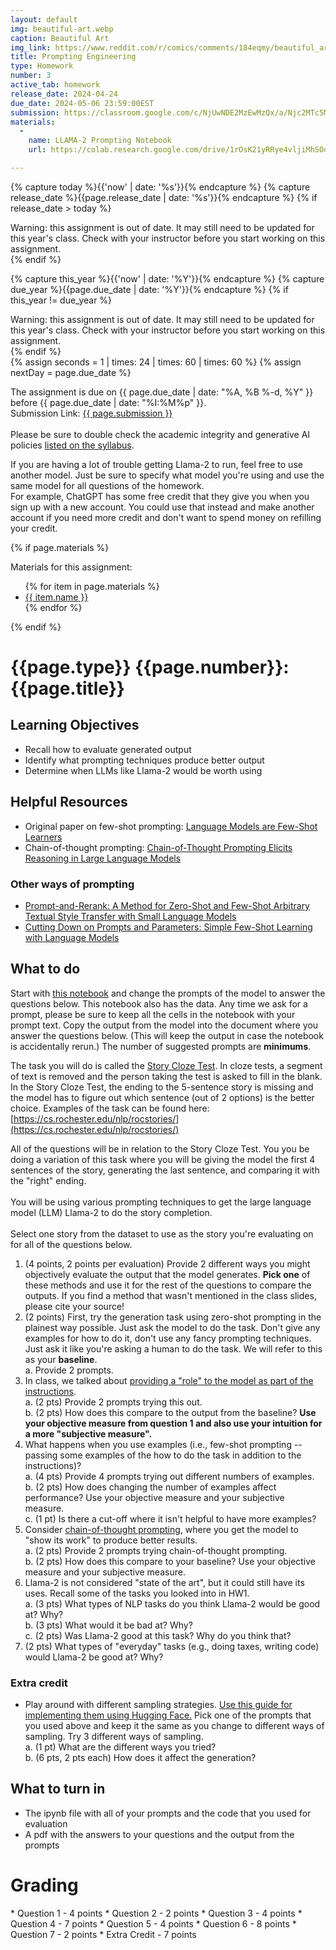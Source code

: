 ```yaml
---
layout: default
img: beautiful-art.webp
caption: Beautiful Art
img_link: https://www.reddit.com/r/comics/comments/184eqmy/beautiful_art_oc/
title: Prompting Engineering
type: Homework
number: 3
active_tab: homework
release_date: 2024-04-24
due_date: 2024-05-06 23:59:00EST
submission: https://classroom.google.com/c/NjUwNDE2MzEwMzQx/a/Njc2MTc5MzM5MDM1/details
materials:
  -
    name: LLAMA-2 Prompting Notebook
    url: https://colab.research.google.com/drive/1rOsK21yRRye4vljiMhSOq_SN_m19JKw3?usp=sharing

---
```


<!-- Check whether the assignment is ready to release -->
{% capture today %}{{'now' | date: '%s'}}{% endcapture %}
{% capture release_date %}{{page.release_date | date: '%s'}}{% endcapture %}
{% if release_date > today %} 
<div class="alert alert-danger">
Warning: this assignment is out of date.  It may still need to be updated for this year's class.  Check with your instructor before you start working on this assignment.
</div>
{% endif %}
<!-- End of check whether the assignment is up to date -->


<!-- Check whether the assignment is up to date -->
{% capture this_year %}{{'now' | date: '%Y'}}{% endcapture %}
{% capture due_year %}{{page.due_date | date: '%Y'}}{% endcapture %}
{% if this_year != due_year %} 
<div class="alert alert-danger">
Warning: this assignment is out of date.  It may still need to be updated for this year's class.  Check with your instructor before you start working on this assignment.
</div>
{% endif %}
<!-- End of check whether the assignment is up to date -->


<div class="alert alert-info">
{% assign seconds = 1 | times: 24 | times: 60 | times: 60 %}
{% assign nextDay = page.due_date %}

The assignment is due on {{ page.due_date | date: "%A, %B %-d, %Y" }} before {{ page.due_date | date: "%I:%M%p" }}.
<br>
Submission Link: <a href="{{page.submission}}">{{ page.submission }}</a><br><br>
Please be sure to double check the academic integrity and generative AI policies <a href="https://laramartin.net/NLP-class/#academic-integrity">listed on the syllabus</a>.
</div>

<div class="alert alert-warning">
If you are having a lot of trouble getting Llama-2 to run, feel free to use another model. Just be sure to specify what model you're using and use the same model for all questions of the homework.
<br>
For example, ChatGPT has some free credit that they give you when you sign up with a new account. You could use that instead and make another account if you need more credit and don't want to spend money on refilling your credit.
</div>

{% if page.materials %}
<div class="alert alert-info">
Materials for this assignment:
<ul>
{% for item in page.materials %}
<li><a href="{{item.url}}">{{ item.name }}</a></li>
{% endfor %}
</ul>
</div>
{% endif %}


{{page.type}} {{page.number}}: {{page.title}}
=============================================================

## Learning Objectives
* Recall how to evaluate generated output
* Identify what prompting techniques produce better output
* Determine when LLMs like Llama-2 would be worth using

## Helpful Resources

* Original paper on few-shot prompting: [Language Models are Few-Shot Learners](https://papers.neurips.cc/paper/2020/hash/1457c0d6bfcb4967418bfb8ac142f64a-Abstract.html)
* Chain-of-thought prompting: [Chain-of-Thought Prompting Elicits Reasoning in Large Language Models](https://papers.neurips.cc/paper_files/paper/2022/hash/9d5609613524ecf4f15af0f7b31abca4-Abstract-Conference.html)

### Other ways of prompting
* [Prompt-and-Rerank: A Method for Zero-Shot and Few-Shot Arbitrary Textual Style Transfer with Small Language Models](https://aclanthology.org/2022.emnlp-main.141/)
* [Cutting Down on Prompts and Parameters: Simple Few-Shot Learning with Language Models](https://aclanthology.org/2022.findings-acl.222/)

## What to do

Start with [this notebook](https://colab.research.google.com/drive/1rOsK21yRRye4vljiMhSOq_SN_m19JKw3?usp=sharing) and change the prompts of the model to answer the questions below. This notebook also has the data.
Any time we ask for a prompt, please be sure to keep all the cells in the notebook with your prompt text. Copy the output from the model into the document where you answer the questions below. (This will keep the output in case the notebook is accidentally rerun.) The number of suggested prompts are **minimums**.

The task you will do is called the [Story Cloze Test](https://aclanthology.org/W17-0906/). In cloze tests, a segment of text is removed and the person taking the test is asked to fill in the blank. In the Story Cloze Test, the ending to the 5-sentence story is missing and the model has to figure out which sentence (out of 2 options) is the better choice. Examples of the task can be found here: [https://cs.rochester.edu/nlp/rocstories/](https://cs.rochester.edu/nlp/rocstories/)


<div class="alert alert-info" markdown="1">
All of the questions will be in relation to the Story Cloze Test.
You you be doing a variation of this task where you will be giving the model the first 4 sentences of the story, generating the last sentence, and comparing it with the "right" ending.<br><br>
You will be using various prompting techniques to get the large language model (LLM) Llama-2 to do the story completion.<br><br>
Select one story from the dataset to use as the story you're evaluating on for all of the questions below.
</div>

1. (4 points, 2 points per evaluation) Provide 2 different ways you might objectively evaluate the output that the model generates. **Pick one** of these methods and use it for the rest of the questions to compare the outputs. If you find a method that wasn't mentioned in the class slides, please cite your source!
2. (2 points) First, try the generation task using zero-shot prompting in the plainest way possible. Just ask the model to do the task. Don't give any examples for how to do it, don't use any fancy prompting techniques. Just ask it like you're asking a human to do the task. We will refer to this as your **baseline**.<br />
	a. Provide 2 prompts.
3. In class, we talked about [providing a "role" to the model as part of the instructions](slides/24-04-24_Prompting.pdf#page=18). <br />
	a. (2 pts) Provide 2 prompts trying this out.<br />
	b. (2 pts) How does this compare to the output from the baseline? **Use your objective measure from question 1 and also use your intuition for a more "subjective measure".**
4. What happens when you use examples (i.e., few-shot prompting -- passing some examples of the how to do the task in addition to the instructions)? <br />
	a. (4 pts) Provide 4 prompts trying out different numbers of examples.<br />
	b. (2 pts) How does changing the number of examples affect performance? Use your objective measure and your subjective measure.<br />
	c. (1 pt) Is there a cut-off where it isn't helpful to have more examples?
5. Consider [chain-of-thought prompting](https://papers.neurips.cc/paper_files/paper/2022/hash/9d5609613524ecf4f15af0f7b31abca4-Abstract-Conference.html), where you get the model to "show its work" to produce better results.<br />
	a. (2 pts) Provide 2 prompts trying chain-of-thought prompting.<br />
	b. (2 pts) How does this compare to your baseline? Use your objective measure and your subjective measure.
6. Llama-2 is not considered "state of the art", but it could still have its uses. Recall some of the tasks you looked into in HW1.<br />
	a. (3 pts) What types of NLP tasks do you think Llama-2 would be good at? Why?<br />
	b. (3 pts) What would it be bad at? Why?<br />
	c. (2 pts) Was Llama-2 good at this task? Why do you think that?
7. (2 pts) What types of "everyday" tasks (e.g., doing taxes, writing code) would Llama-2 be good at? Why?

### Extra credit
* Play around with different sampling strategies. [Use this guide for implementing them using Hugging Face.](https://huggingface.co/docs/transformers/generation_strategies) Pick one of the prompts that you used above and keep it the same as you change to different ways of sampling. Try 3 different ways of sampling.<br />
 a. (1 pt) What are the different ways you tried?<br />
 b. (6 pts, 2 pts each) How does it affect the generation?

## What to turn in
* The ipynb file with all of your prompts and the code that you used for evaluation
* A pdf with the answers to your questions and the output from the prompts

# Grading
<div class="alert alert-warning" markdown="1">
* Question 1 -  4 points
* Question 2 -  2 points
* Question 3 -  4 points
* Question 4 -  7 points
* Question 5 -  4 points
* Question 6 -  8 points
* Question 7 -  2 points
* Extra Credit -  7 points
</div>
